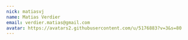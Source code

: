 ```yaml
---
nick: matiasvj
name: Matias Verdier
email: verdier.matias@gmail.com
avatar: https://avatars2.githubusercontent.com/u/5176883?v=3&s=80
---
```

